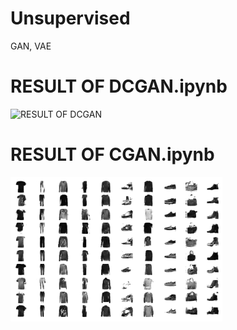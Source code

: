 # Unsupervised
 GAN, VAE 
  # RESULT OF DCGAN.ipynb
![RESULT OF DCGAN](https://github.com/rockerritesh/Unsupervised/blob/master/dcgan%20%281%29.gif)
 # RESULT OF CGAN.ipynb
![RESULT OF CGAN](https://github.com/rockerritesh/Unsupervised/blob/master/download%20(8).png)
